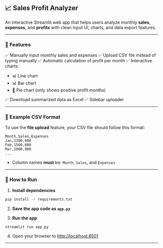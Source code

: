 ## 📈 Sales Profit Analyzer

An interactive Streamlit web app that helps users analyze monthly **sales**, **expenses**, and **profits** with clean input UI, charts, and data export features.

---

### 🧩 Features

✅ Manually input monthly sales and expenses
✅ Upload CSV file instead of typing manually
✅ Automatic calculation of profit per month
✅ Interactive charts:

* 📊 Line chart
* 📊 Bar chart
* 🥧 Pie chart (only shows positive profit months)

✅ Download summarized data as Excel
✅ Sidebar uploader

---

### 📂 Example CSV Format

To use the **file upload** feature, your CSV file should follow this format:

```csv
Month,Sales,Expenses
Jan,1200,600
Feb,1500,800
Mar,1800,900
...
```

* Column names **must** be: `Month`, `Sales`, and `Expenses`

---

### 🚀 How to Run

1. **Install dependencies**

```bash
pip install -r requirements.txt
```

2. **Save the app code as `app.py`**

3. **Run the app**

```bash
streamlit run app.py
```

4. Open your browser to [http://localhost:8501](http://localhost:8501)

---
